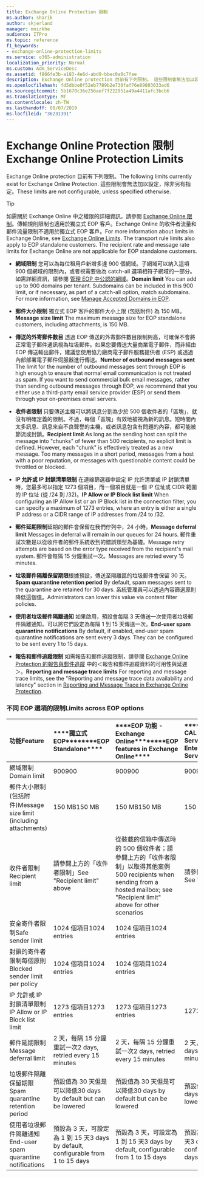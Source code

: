 ```yaml
---
title: Exchange Online Protection 限制
ms.author: sharik
author: skjerland
manager: mnirkhe
audience: ITPro
ms.topic: reference
f1_keywords:
- exchange-online-protection-limits
ms.service: o365-administration
localization_priority: Normal
ms.custom: Adm_ServiceDesc
ms.assetid: f866fe3b-a183-4e6d-abd9-bbec0a0c7fae
description: Exchange Online protection 目前有下列限制。 這些限制會無法加以設定，除非另有指定。
ms.openlocfilehash: fd5dbbe0f52eb7789b2e730faf76e89803033ad6
ms.sourcegitcommit: 5b1670c36e256aef7f222951a49a4411afc3bcb6
ms.translationtype: MT
ms.contentlocale: zh-TW
ms.lasthandoff: 08/07/2019
ms.locfileid: "36231391"
---
```

# <a name="exchange-online-protection-limits"></a><span data-ttu-id="b1905-104">Exchange Online Protection 限制</span><span class="sxs-lookup"><span data-stu-id="b1905-104">Exchange Online Protection Limits</span></span>

<span data-ttu-id="b1905-105">Exchange Online protection 目前有下列限制。</span><span class="sxs-lookup"><span data-stu-id="b1905-105">The following limits currently exist for Exchange Online Protection.</span></span> <span data-ttu-id="b1905-106">這些限制會無法加以設定，除非另有指定。</span><span class="sxs-lookup"><span data-stu-id="b1905-106">These limits are not configurable, unless specified otherwise.</span></span> 
  
> [!TIP]
> <span data-ttu-id="b1905-p103">如需關於 Exchange Online 中之權限的詳細資訊，請參閱 [Exchange Online 限制](../exchange-online-service-description/exchange-online-limits.md)。傳輸規則限制也適用於獨立式 EOP 客戶。Exchange Online 的收件者流量和郵件流量限制不適用於獨立式 EOP 客戶。</span><span class="sxs-lookup"><span data-stu-id="b1905-p103">For more information about limits in Exchange Online, see [Exchange Online Limits](../exchange-online-service-description/exchange-online-limits.md). The transport rule limits also apply to EOP standalone customers. The recipient rate and message rate limits for Exchange Online are not applicable for EOP standalone customers.</span></span> 
  
- <span data-ttu-id="b1905-p104">**網域限制** 您可以為每位租用戶新增多達 900 個網域。子網域可以納入這項 900 個網域的限制內，或者視需要做為 catch-all 選項相符子網域的一部分。如需詳細資訊，請參閱 [管理 EOP 中公認的網域](https://go.microsoft.com/fwlink/p/?LinkId=282239)。</span><span class="sxs-lookup"><span data-stu-id="b1905-p104">**Domain limit** You can add up to 900 domains per tenant. Subdomains can be included in this 900 limit, or if necessary, as part of a catch-all option, match subdomains. For more information, see [Manage Accepted Domains in EOP](https://go.microsoft.com/fwlink/p/?LinkId=282239).</span></span>
    
- <span data-ttu-id="b1905-113">**郵件大小限制** 獨立式 EOP 客戶的郵件大小上限 (包括附件) 為 150 MB。</span><span class="sxs-lookup"><span data-stu-id="b1905-113">**Message size limit** The maximum message size for EOP standalone customers, including attachments, is 150 MB.</span></span> 
    
- <span data-ttu-id="b1905-p105">**傳送的外寄郵件數目** 透過 EOP 傳送的外寄郵件數目限制夠高，可確保不會將正常電子郵件通訊視為垃圾郵件。如果您要傳送大量商業電子郵件，而非經由 EOP 傳送輸出郵件，建議您使用協力廠商電子郵件服務提供者 (ESP) 或透過內部部署電子郵件伺服器進行傳送。</span><span class="sxs-lookup"><span data-stu-id="b1905-p105">**Number of outbound messages sent** The limit for the number of outbound messages sent through EOP is high enough to ensure that normal email communication is not treated as spam. If you want to send commercial bulk email messages, rather than sending outbound messages through EOP, we recommend that you either use a third-party email service provider (ESP) or send them through your on-premises email servers.</span></span> 
    
- <span data-ttu-id="b1905-p106">**收件者限制** 只要傳送主機可以將訊息分割為少於 500 個收件者的「區塊」，就沒有明確定義的限制。不過，每個「區塊」有效地被視為新的訊息。短時間內太多訊息、訊息來自不良聲譽的主機，或者訊息包含有問題的內容，都可能被節流或封鎖。</span><span class="sxs-lookup"><span data-stu-id="b1905-p106">**Recipient limit** As long as the sending host can split the message into "chunks" of fewer than 500 recipients, no explicit limit is defined. However, each "chunk" is effectively treated as a new message. Too many messages in a short period, messages from a host with a poor reputation, or messages with questionable content could be throttled or blocked.</span></span> 
    
- <span data-ttu-id="b1905-119">**IP 允許或 IP 封鎖清單限制** 在連線篩選器中設定 IP 允許清單或 IP 封鎖清單時，您最多可以指定 1273 個項目，而一個項目就是一個 IP 位址或 CIDR 範圍的 IP 位址 (從 /24 到 /32)。</span><span class="sxs-lookup"><span data-stu-id="b1905-119">**IP Allow or IP Block list limit** When configuring an IP Allow list or an IP Block list in the connection filter, you can specify a maximum of 1273 entries, where an entry is either a single IP address or a CIDR range of IP addresses from /24 to /32.</span></span> 
    
- <span data-ttu-id="b1905-120">**郵件延期限制**延期的郵件會保留在我們佇列中，24 小時。</span><span class="sxs-lookup"><span data-stu-id="b1905-120">**Message deferral limit** Messages in deferral will remain in our queues for 24 hours.</span></span> <span data-ttu-id="b1905-121">郵件重試次數是以從收件者的郵件系統收到的錯誤類型為基礎。</span><span class="sxs-lookup"><span data-stu-id="b1905-121">Message retry attempts are based on the error type received from the recipient's mail system.</span></span> <span data-ttu-id="b1905-122">郵件會每隔 15 分鐘重試一次。</span><span class="sxs-lookup"><span data-stu-id="b1905-122">Messages are retried every 15 minutes.</span></span> 
    
- <span data-ttu-id="b1905-123">**垃圾郵件隔離保留期限**根據預設，傳送至隔離區的垃圾郵件會保留 30 天。</span><span class="sxs-lookup"><span data-stu-id="b1905-123">**Spam quarantine retention period** By default, spam messages sent to the quarantine are retained for 30 days.</span></span> <span data-ttu-id="b1905-124">系統管理員可以透過內容篩選原則降低這個值。</span><span class="sxs-lookup"><span data-stu-id="b1905-124">Administrators can lower this value via content filter policies.</span></span> 
    
- <span data-ttu-id="b1905-p109">**使用者垃圾郵件隔離通知** 如果啟用，預設會每隔 3 天傳送一次使用者垃圾郵件隔離通知。可以將它們設定為每隔 1 到 15 天傳送一次。</span><span class="sxs-lookup"><span data-stu-id="b1905-p109">**End-user spam quarantine notifications** By default, if enabled, end-user spam quarantine notifications are sent every 3 days. They can be configured to be sent every 1 to 15 days.</span></span> 
    
- <span data-ttu-id="b1905-127">**報告和郵件追蹤限制** 如需報告和郵件追蹤限制，請參閱 [Exchange Online Protection 的報告與郵件追蹤](https://go.microsoft.com/fwlink/?LinkId=394248) 中的＜報告和郵件追蹤資料的可用性與延遲＞。</span><span class="sxs-lookup"><span data-stu-id="b1905-127">**Reporting and message trace limits** For reporting and message trace limits, see the "Reporting and message trace data availability and latency" section in [Reporting and Message Trace in Exchange Online Protection](https://go.microsoft.com/fwlink/?LinkId=394248).</span></span>
    
### <a name="limits-across-eop-options"></a><span data-ttu-id="b1905-128">不同 EOP 選項的限制</span><span class="sxs-lookup"><span data-stu-id="b1905-128">Limits across EOP options</span></span>

|<span data-ttu-id="b1905-129">**功能**</span><span class="sxs-lookup"><span data-stu-id="b1905-129">**Feature**</span></span>|<span data-ttu-id="b1905-130">\*\*\*\*獨立式 EOP\*\*\*\*</span><span class="sxs-lookup"><span data-stu-id="b1905-130">\*\*\*\*EOP Standalone\*\*\*\*</span></span>|<span data-ttu-id="b1905-131">\*\*\*\*EOP 功能 -Exchange Online\*\*\*\*</span><span class="sxs-lookup"><span data-stu-id="b1905-131">\*\*\*\*EOP features in Exchange Online\*\*\*\*</span></span>|<span data-ttu-id="b1905-132">\*\*\*\*Exchange Enterprise CAL with Services\*\*\*\*</span><span class="sxs-lookup"><span data-stu-id="b1905-132">\*\*\*\*Exchange Enterprise CAL with Services\*\*\*\*</span></span>|
|:-----|:-----|:-----|:-----|
|<span data-ttu-id="b1905-133">網域限制</span><span class="sxs-lookup"><span data-stu-id="b1905-133">Domain limit</span></span>  <br/> |<span data-ttu-id="b1905-134">900</span><span class="sxs-lookup"><span data-stu-id="b1905-134">900</span></span>  <br/> |<span data-ttu-id="b1905-135">900</span><span class="sxs-lookup"><span data-stu-id="b1905-135">900</span></span>  <br/> |<span data-ttu-id="b1905-136">900</span><span class="sxs-lookup"><span data-stu-id="b1905-136">900</span></span>  <br/> |
|<span data-ttu-id="b1905-137">郵件大小限制 (包括附件)</span><span class="sxs-lookup"><span data-stu-id="b1905-137">Message size limit (including attachments)</span></span>  <br/> |<span data-ttu-id="b1905-138">150 MB</span><span class="sxs-lookup"><span data-stu-id="b1905-138">150 MB</span></span>  <br/> |<span data-ttu-id="b1905-139">150 MB</span><span class="sxs-lookup"><span data-stu-id="b1905-139">150 MB</span></span>  <br/> |<span data-ttu-id="b1905-140">150 MB</span><span class="sxs-lookup"><span data-stu-id="b1905-140">150 MB</span></span>  <br/> |
|<span data-ttu-id="b1905-141">收件者限制</span><span class="sxs-lookup"><span data-stu-id="b1905-141">Recipient limit</span></span>  <br/> |<span data-ttu-id="b1905-142">請參閱上方的「收件者限制」</span><span class="sxs-lookup"><span data-stu-id="b1905-142">See "Recipient limit" above</span></span>  <br/> |<span data-ttu-id="b1905-143">從裝載的信箱中傳送時的 500 個收件者；請參閱上方的「收件者限制」以取得其他案例</span><span class="sxs-lookup"><span data-stu-id="b1905-143">500 recipients when sending from a hosted mailbox; see "Recipient limit" above for other scenarios</span></span>  <br/> |<span data-ttu-id="b1905-144">請參閱上方的「收件者限制」</span><span class="sxs-lookup"><span data-stu-id="b1905-144">See "Recipient limit" above</span></span>  <br/> |
|<span data-ttu-id="b1905-145">安全寄件者限制</span><span class="sxs-lookup"><span data-stu-id="b1905-145">Safe sender limit</span></span>  <br/> |<span data-ttu-id="b1905-146">1024 個項目</span><span class="sxs-lookup"><span data-stu-id="b1905-146">1024 entries</span></span>  <br/> |<span data-ttu-id="b1905-147">1024 個項目</span><span class="sxs-lookup"><span data-stu-id="b1905-147">1024 entries</span></span>  <br/> ||
|<span data-ttu-id="b1905-148">封鎖的寄件者限制每個原則</span><span class="sxs-lookup"><span data-stu-id="b1905-148">Blocked sender limit per policy</span></span>  <br/> |<span data-ttu-id="b1905-149">1024 個項目</span><span class="sxs-lookup"><span data-stu-id="b1905-149">1024 entries</span></span>  <br/> |<span data-ttu-id="b1905-150">1024 個項目</span><span class="sxs-lookup"><span data-stu-id="b1905-150">1024 entries</span></span>  <br/> ||
|<span data-ttu-id="b1905-151">IP 允許或 IP 封鎖清單限制</span><span class="sxs-lookup"><span data-stu-id="b1905-151">IP Allow or IP Block list limit</span></span>  <br/> |<span data-ttu-id="b1905-152">1273 個項目</span><span class="sxs-lookup"><span data-stu-id="b1905-152">1273 entries</span></span>  <br/> |<span data-ttu-id="b1905-153">1273 個項目</span><span class="sxs-lookup"><span data-stu-id="b1905-153">1273 entries</span></span>  <br/> |<span data-ttu-id="b1905-154">1273 個項目</span><span class="sxs-lookup"><span data-stu-id="b1905-154">1273 entries</span></span>  <br/> |
|<span data-ttu-id="b1905-155">郵件延期限制</span><span class="sxs-lookup"><span data-stu-id="b1905-155">Message deferral limit</span></span>  <br/> |<span data-ttu-id="b1905-156">2 天，每隔 15 分鐘重試一次</span><span class="sxs-lookup"><span data-stu-id="b1905-156">2 days, retried every 15 minutes</span></span>  <br/> |<span data-ttu-id="b1905-157">2 天，每隔 15 分鐘重試一次</span><span class="sxs-lookup"><span data-stu-id="b1905-157">2 days, retried every 15 minutes</span></span>  <br/> |<span data-ttu-id="b1905-158">2 天，每隔 15 分鐘重試一次</span><span class="sxs-lookup"><span data-stu-id="b1905-158">2 days, retried every 15 minutes</span></span>  <br/> |
|<span data-ttu-id="b1905-159">垃圾郵件隔離保留期限</span><span class="sxs-lookup"><span data-stu-id="b1905-159">Spam quarantine retention period</span></span>  <br/> |<span data-ttu-id="b1905-160">預設值為 30 天但是可以降低</span><span class="sxs-lookup"><span data-stu-id="b1905-160">30 days by default but can be lowered</span></span>  <br/> |<span data-ttu-id="b1905-161">預設值為 30 天但是可以降低</span><span class="sxs-lookup"><span data-stu-id="b1905-161">30 days by default but can be lowered</span></span>  <br/> |<span data-ttu-id="b1905-162">預設值為 30 天但是可以降低</span><span class="sxs-lookup"><span data-stu-id="b1905-162">30 days by default but can be lowered</span></span>  <br/> |
|<span data-ttu-id="b1905-163">使用者垃圾郵件隔離通知</span><span class="sxs-lookup"><span data-stu-id="b1905-163">End-user spam quarantine notifications</span></span>  <br/> |<span data-ttu-id="b1905-164">預設為 3 天，可設定為 1 到 15 天</span><span class="sxs-lookup"><span data-stu-id="b1905-164">3 days by default, configurable from 1 to 15 days</span></span>  <br/> |<span data-ttu-id="b1905-165">預設為 3 天，可設定為 1 到 15 天</span><span class="sxs-lookup"><span data-stu-id="b1905-165">3 days by default, configurable from 1 to 15 days</span></span>  <br/> |<span data-ttu-id="b1905-166">預設為 3 天，可設定為 1 到 15 天</span><span class="sxs-lookup"><span data-stu-id="b1905-166">3 days by default, configurable from 1 to 15 days</span></span>  <br/> |
   

